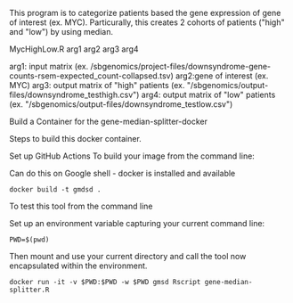 This program is to categorize patients based the gene expression of gene of interest (ex. MYC). 
Particurally, this creates 2 cohorts of patients ("high" and "low") by using median. 

MycHighLow.R arg1 arg2 arg3 arg4

arg1: input matrix (ex. /sbgenomics/project-files/downsyndrome-gene-counts-rsem-expected_count-collapsed.tsv)
arg2:gene of interest (ex. MYC)
arg3: output matrix of "high" patients (ex. "/sbgenomics/output-files/downsyndrome_testhigh.csv")
arg4: output matrix of "low" patients (ex. "/sbgenomics/output-files/downsyndrome_testlow.csv")

Build a Container for the gene-median-splitter-docker

Steps to build this docker container.

Set up GitHub Actions
To build your image from the command line:

Can do this on Google shell - docker is installed and available
```
docker build -t gmdsd .
```
To test this tool from the command line

Set up an environment variable capturing your current command line:
```
PWD=$(pwd)
```
Then mount and use your current directory and call the tool now encapsulated within the environment.

```
docker run -it -v $PWD:$PWD -w $PWD gmsd Rscript gene-median-splitter.R
```
